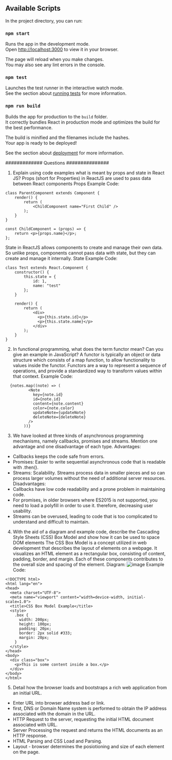 ## Available Scripts

In the project directory, you can run:

### `npm start`

Runs the app in the development mode.\
Open [http://localhost:3000](http://localhost:3000) to view it in your browser.

The page will reload when you make changes.\
You may also see any lint errors in the console.

### `npm test`

Launches the test runner in the interactive watch mode.\
See the section about [running tests](https://facebook.github.io/create-react-app/docs/running-tests) for more information.

### `npm run build`

Builds the app for production to the `build` folder.\
It correctly bundles React in production mode and optimizes the build for the best performance.

The build is minified and the filenames include the hashes.\
Your app is ready to be deployed!

See the section about [deployment](https://facebook.github.io/create-react-app/docs/deployment) for more information.


############# Questions ###############
1. Explain using code examples what is meant by props and state in
React JS?
Props (short for Properties) in ReactJS are used to pass data between React components
Props Example Code:
```
class ParentComponent extends Component {    
    render() {    
        return (        
            <ChildComponent name="First Child" />    
        );  
    }
}

const ChildComponent = (props) => {    
    return <p>{props.name}</p>; 
};
```
State in ReactJS allows components to create and manage their own data. So unlike props, components cannot pass data with state, but they can create and manage it internally.
State Example Code:
```
class Test extends React.Component {    
    constructor() {    
        this.state = {      
            id: 1,      
            name: "test"    
        };  
    }    
    
    render() {    
        return (      
            <div>        
              <p>{this.state.id}</p>        
              <p>{this.state.name}</p>      
            </div>    
        );  
    }
}
```
2. In functional programming, what does the term functor mean? Can you give
an example in JavaScript?
A functor is typically an object or data structure which consists of a map function, to allow functionality to values inside the functor. Functors are a way to represent a sequence of operations, and provide a standardized way to transform values within that context.
Example Code:
```
  {notes.map((note) => (
          <Note
            key={note.id}
            id={note.id}
            content={note.content}
            color={note.color}
            updateNote={updateNote}
            deleteNote={deleteNote}
          />
        ))}
```
3. We have looked at three kinds of asynchronous programming mechanisms, namely callbacks,
promises and streams. Mention one advantage and one disadvantage of each type.
Advantages:
- Callbacks keeps the code safe from errors.
- Promises: Easier to write sequential asynchronous code that is readable with .then().
- Streams: Scalability. Streams process data in smaller pieces and so can process larger volumes without the need of additional server resources.
Disadvantages:
- Callbacks have low code readability and a prone problem in maintaining code.
- For promises, in older browsers where ES2015 is not supported, you need to load a polyfill in order to use it. therefore, decreasing user usability.
- Streams can be overused, leading to code that is too complicated to understand and difficult to maintain.

4. With the aid of a diagram and example code, describe the Cascading Style Sheets (CSS) Box
Model and show how it can be used to space DOM elements
The CSS Box Model is a concept utilized in web development that describes the layout of elements on a webpage. It visualizes an HTML element as a rectangular box, consisting of content, padding, border, and margin. Each of these components contributes to the overall size and spacing of the element.
Diagram:
![image](https://github.com/jaycelmarie/Rich-Web-App/assets/98519686/da4a02c4-0983-48f9-9fbc-bb93d94e38b8)
Example Code:
```
<!DOCTYPE html>
<html lang="en">
<head>
  <meta charset="UTF-8">
  <meta name="viewport" content="width=device-width, initial-scale=1.0">
  <title>CSS Box Model Example</title>
  <style>
    .box {
      width: 200px;
      height: 100px;
      padding: 20px;
      border: 2px solid #333;
      margin: 20px;
    }
  </style>
</head>
<body>
  <div class="box">
    <p>This is some content inside a box.</p>
  </div>
</body>
</html>
```
5. Detail how the browser loads and bootstraps a rich web application from an initial URL.

- Enter URL into browser address bad or link.
-  first, DNS or Domain Name system is performed to obtain the IP address associated with the domain in the URL.
- HTTP Request to the server, requesting the initial HTML document associated with URL.
- Server Processing the request and returns the HTML documents as an HTTP response.
- HTML Parsing and CSS Load and Parsing.
- Layout - browser determines the posiotioning and size of each element on the page.

